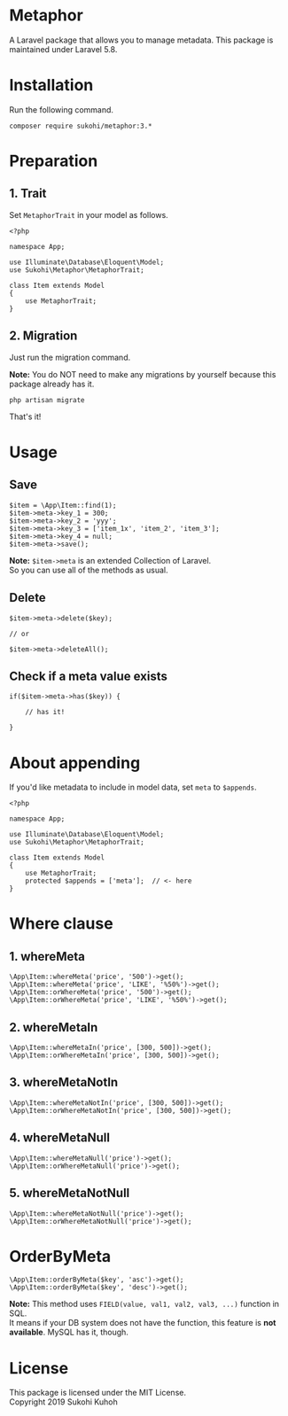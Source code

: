 # Metaphor
A Laravel package that allows you to manage metadata.
This package is maintained under Laravel 5.8.

# Installation
Run the following command.

    composer require sukohi/metaphor:3.*

# Preparation

## 1. Trait

Set `MetaphorTrait` in your model as follows.

    <?php
    
    namespace App;
    
    use Illuminate\Database\Eloquent\Model;
    use Sukohi\Metaphor\MetaphorTrait;
    
    class Item extends Model
    {
        use MetaphorTrait;
    }
    
## 2. Migration

Just run the migration command.  

**Note:** You do NOT need to make any migrations by yourself because this package already has it.

    php artisan migrate
    
That's it!

# Usage

## Save

    $item = \App\Item::find(1);
    $item->meta->key_1 = 300;
    $item->meta->key_2 = 'yyy';
    $item->meta->key_3 = ['item_1x', 'item_2', 'item_3'];
    $item->meta->key_4 = null;
    $item->meta->save();
    
**Note:** `$item->meta` is an extended Collection of Laravel.  
So you can use all of the methods as usual.
    
## Delete

    $item->meta->delete($key);
    
    // or
    
    $item->meta->deleteAll();
    
## Check if a meta value exists

    if($item->meta->has($key)) {

        // has it!

    }

# About appending

If you'd like metadata to include in model data, set `meta` to `$appends`.

    <?php
    
    namespace App;
    
    use Illuminate\Database\Eloquent\Model;
    use Sukohi\Metaphor\MetaphorTrait;
    
    class Item extends Model
    {
        use MetaphorTrait;
        protected $appends = ['meta'];  // <- here
    }

# Where clause

## 1. whereMeta

    \App\Item::whereMeta('price', '500')->get();
    \App\Item::whereMeta('price', 'LIKE', '%50%')->get();
    \App\Item::orWhereMeta('price', '500')->get();
    \App\Item::orWhereMeta('price', 'LIKE', '%50%')->get();

## 2. whereMetaIn

    \App\Item::whereMetaIn('price', [300, 500])->get();
    \App\Item::orWhereMetaIn('price', [300, 500])->get();

## 3. whereMetaNotIn

    \App\Item::whereMetaNotIn('price', [300, 500])->get();
    \App\Item::orWhereMetaNotIn('price', [300, 500])->get();

## 4. whereMetaNull

    \App\Item::whereMetaNull('price')->get();
    \App\Item::orWhereMetaNull('price')->get();

## 5. whereMetaNotNull

    \App\Item::whereMetaNotNull('price')->get();
    \App\Item::orWhereMetaNotNull('price')->get();

# OrderByMeta

    \App\Item::orderByMeta($key', 'asc')->get();
    \App\Item::orderByMeta($key', 'desc')->get();

**Note:** This method uses `FIELD(value, val1, val2, val3, ...)` function in SQL.  
It means if your DB system does not have the function, this feature is **not available**. MySQL has it, though.

# License
This package is licensed under the MIT License.  
Copyright 2019 Sukohi Kuhoh